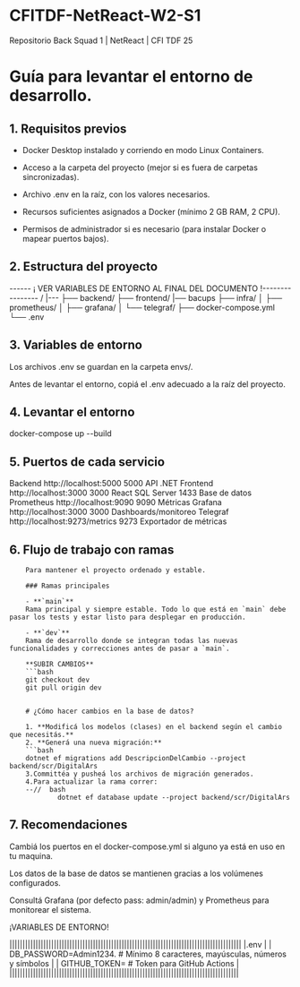 # CFITDF-NetReact-W2-S1

Repositorio Back Squad 1 | NetReact | CFI TDF 25

# Guía para levantar el entorno de desarrollo.

## 1.  Requisitos previos

 - Docker Desktop instalado y corriendo en modo Linux Containers.

 - Acceso a la carpeta del proyecto (mejor si es fuera de carpetas sincronizadas).

-  Archivo .env en la raíz, con los valores necesarios.

 - Recursos suficientes asignados a Docker (mínimo 2 GB RAM, 2 CPU).

-  Permisos de administrador si es necesario (para instalar Docker o mapear puertos bajos).

## 2. Estructura del proyecto

------ ¡ VER VARIABLES DE ENTORNO AL FINAL DEL DOCUMENTO !----------------
/
|--- 
├── backend/
├── frontend/
|── bacups
├── infra/
│   ├── prometheus/
│   ├── grafana/
│   └── telegraf/
├── docker-compose.yml
└── .env

## 3. Variables de entorno
Los archivos .env se guardan en la carpeta envs/.

Antes de levantar el entorno, copiá el .env adecuado a la raíz del proyecto.

## 4. Levantar el entorno
docker-compose up --build

## 5. Puertos de cada servicio

Backend     	http://localhost:5000	        5000	API .NET
Frontend	    http://localhost:3000	        3000	React
SQL Server		                                1433    Base de datos
Prometheus	    http://localhost:9090	        9090	Métricas
Grafana	        http://localhost:3000	        3000	Dashboards/monitoreo
Telegraf	    http://localhost:9273/metrics	9273	Exportador de métricas

## 6. Flujo de trabajo con ramas 

        Para mantener el proyecto ordenado y estable.

        ### Ramas principales

        - **`main`**  
        Rama principal y siempre estable. Todo lo que está en `main` debe pasar los tests y estar listo para desplegar en producción.

        - **`dev`**  
        Rama de desarrollo donde se integran todas las nuevas funcionalidades y correcciones antes de pasar a `main`. 

        **SUBIR CAMBIOS**
        ```bash
        git checkout dev
        git pull origin dev


        # ¿Cómo hacer cambios en la base de datos?

        1. **Modificá los modelos (clases) en el backend según el cambio que necesitás.**
        2. **Generá una nueva migración:**
        ```bash
        dotnet ef migrations add DescripcionDelCambio --project backend/scr/DigitalArs
        3.Committéa y pusheá los archivos de migración generados.
        4.Para actualizar la rama correr:
        --//  bash
                dotnet ef database update --project backend/scr/DigitalArs

## 7. Recomendaciones

Cambiá los puertos en el docker-compose.yml si alguno ya está en uso en tu maquina.

Los datos de la base de datos se mantienen gracias a los volúmenes configurados.

Consultá Grafana (por defecto pass: admin/admin) y Prometheus para monitorear el sistema.


¡VARIABLES DE ENTORNO!

|||||||||||||||||||||||||||||||||||||||||||||||||||||||||||||||||||||||||||||||||||||||||
|.env                                                                                    |
|   DB_PASSWORD=Admin1234.  # Mínimo 8 caracteres, mayúsculas, números y símbolos        |
|   GITHUB_TOKEN=        # Token para GitHub Actions                                     |
||||||||||||||||||||||||||||||||||||||||||||||||||||||||||||||||||||||||||||||||||||||||